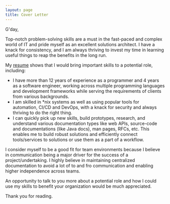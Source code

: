 ```yaml
---
layout: page
title: Cover Letter
---
```


G'day,

Top-notch problem-solving skills are a must in the fast-paced and complex world of IT and pride myself as an excellent solutions architect. I have a knack for consistency, and I am always thriving to invest my time in learning useful things to reap the benefits in the long run.

My [resume](../resume) shows that I would bring important skills to a potential role, including:

* I have more than 12 years of experience as a programmer and 4 years as a software engineer, working across multiple programming languages and development frameworks while serving the requirements of clients from various backgrounds.
* I am skilled in *nix systems as well as using popular tools for automation, CI/CD and DevOps, with a knack for security and always thriving to do the right thing.
* I can quickly pick up new skills, build prototypes, research, and understand various documentation types like web APIs, source-code and documentations (like Java docs), man pages, RFCs, etc. This enables me to build robust solutions and efficiently connect tools/services to solutions or use them as a part of a workflow.

I consider myself to be a good fit for team environments because I believe in communication being a major driver for the success of a project/undertaking. I highly believe in maintaining centralized documentation to avoid a lot of to and fro communication and enabling higher independence across teams.

An opportunity to talk to you more about a potential role and how I could use my skills to benefit your organization would be much appreciated.

Thank you for reading.
